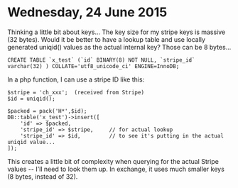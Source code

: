 Wednesday, 24 June 2015
=======================
Thinking a little bit about keys... The key size for my stripe keys is massive (32 bytes). Would it be better to have a lookup table and use locally generated uniqid() values as the actual internal key? Those can be 8 bytes...
    
    CREATE TABLE `x_test` (`id` BINARY(8) NOT NULL, `stripe_id` varchar(32) ) COLLATE='utf8_unicode_ci' ENGINE=InnoDB;

In a php function, I can use a stripe ID like this:

    $stripe = 'ch_xxx';  (received from Stripe)
    $id = uniqid();

    $packed = pack('H*',$id);
    DB::table('x_test')->insert([
        'id' => $packed,
        'stripe_id' => $stripe,     // for actual lookup
        'stripe_id' => $id,         // to see it's putting in the actual uniqid value...
    ]);

This creates a little bit of complexity when querying for the actual Stripe values -- I'll need to look them up. In exchange, it uses much smaller keys (8 bytes, instead of 32).